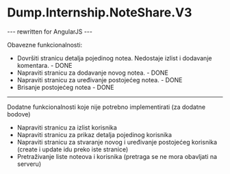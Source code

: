 # Dump.Internship.NoteShare.V3
---   rewritten for AngularJS   ---
<div>
  <p>Obavezne funkcionalnosti:</p>
  <ul>
    <li>Dovršiti stranicu detalja pojedinog notea. Nedostaje izlist i dodavanje komentara. - DONE</li>
    <li>Napraviti stranicu za dodavanje novog notea. - DONE</li>
    <li>Napraviti stranicu za uređivanje postojećeg notea. - DONE</li>
    <li>Brisanje postojećeg notea - DONE</li>
  </ul>
</div>

<hr>

<p>Dodatne funkcionalnosti koje nije potrebno implementirati (za dodatne bodove)</p>
<ul>
  <li>Napraviti stranicu za izlist korisnika</li>
  <li>Napraviti stranicu za prikaz detalja pojedinog korisnika</li>
  <li>Napraviti stranicu za stvaranje novog i uređivanje postojećeg korisnika (create i update idu preko iste stranice)</li>
  <li>Pretraživanje liste noteova i korisnika (pretraga se ne mora obavljati na serveru)</li>
</ul>
